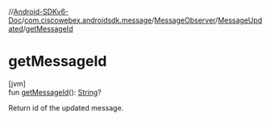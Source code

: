 //[Android-SDKv6-Doc](../../../../index.md)/[com.ciscowebex.androidsdk.message](../../index.md)/[MessageObserver](../index.md)/[MessageUpdated](index.md)/[getMessageId](get-message-id.md)

# getMessageId

[jvm]\
fun [getMessageId](get-message-id.md)(): [String](https://kotlinlang.org/api/latest/jvm/stdlib/kotlin/-string/index.html)?

Return id of the updated message.

